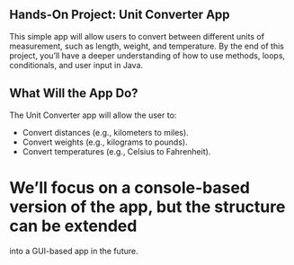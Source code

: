  ## Hands-On Project: Unit Converter App
 This simple app will allow users to convert between
 different units of measurement, such as length, weight, and temperature. By the end of
 this project, you’ll have a deeper understanding of how to use methods, loops,
 conditionals, and user input in Java.
 ## What Will the App Do?
 The Unit Converter app will allow the user to:
 - Convert distances (e.g., kilometers to miles).
 - Convert weights (e.g., kilograms to pounds).
 - Convert temperatures (e.g., Celsius to Fahrenheit).
 # We’ll focus on a console-based version of the app, but the structure can be extended
 into a GUI-based app in the future.
